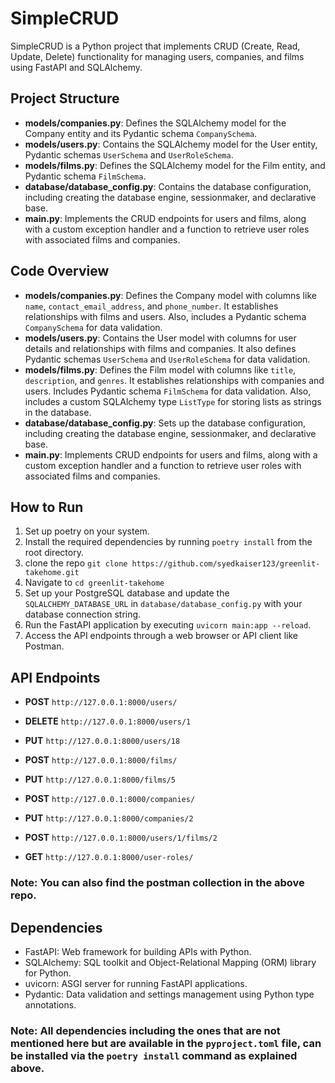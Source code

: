 # SimpleCRUD

SimpleCRUD is a Python project that implements CRUD (Create, Read, Update, Delete) functionality for managing users, companies, and films using FastAPI and SQLAlchemy.

## Project Structure

- **models/companies.py**: Defines the SQLAlchemy model for the Company entity and its Pydantic schema `CompanySchema`.
- **models/users.py**: Contains the SQLAlchemy model for the User entity, Pydantic schemas `UserSchema` and `UserRoleSchema`.
- **models/films.py**: Defines the SQLAlchemy model for the Film entity, and Pydantic schema `FilmSchema`.
- **database/database_config.py**: Contains the database configuration, including creating the database engine, sessionmaker, and declarative base.
- **main.py**: Implements the CRUD endpoints for users and films, along with a custom exception handler and a function to retrieve user roles with associated films and companies.

## Code Overview

- **models/companies.py**: Defines the Company model with columns like `name`, `contact_email_address`, and `phone_number`. It establishes relationships with films and users. Also, includes a Pydantic schema `CompanySchema` for data validation.
- **models/users.py**: Contains the User model with columns for user details and relationships with films and companies. It also defines Pydantic schemas `UserSchema` and `UserRoleSchema` for data validation.
- **models/films.py**: Defines the Film model with columns like `title`, `description`, and `genres`. It establishes relationships with companies and users. Includes Pydantic schema `FilmSchema` for data validation. Also, includes a custom SQLAlchemy type `ListType` for storing lists as strings in the database.
- **database/database_config.py**: Sets up the database configuration, including creating the database engine, sessionmaker, and declarative base.
- **main.py**: Implements CRUD endpoints for users and films, along with a custom exception handler and a function to retrieve user roles with associated films and companies.

## How to Run
1. Set up poetry on your system.
2. Install the required dependencies by running `poetry install` from the root directory.
3. clone the repo ```git clone https://github.com/syedkaiser123/greenlit-takehome.git```
4. Navigate to ```cd greenlit-takehome```
5. Set up your PostgreSQL database and update the `SQLALCHEMY_DATABASE_URL` in `database/database_config.py` with your database connection string.
6. Run the FastAPI application by executing `uvicorn main:app --reload`.
7. Access the API endpoints through a web browser or API client like Postman.

## API Endpoints
- **POST** ```http://127.0.0.1:8000/users/```

- **DELETE** ```http://127.0.0.1:8000/users/1```
- **PUT** ```http://127.0.0.1:8000/users/18```
- **POST** ```http://127.0.0.1:8000/films/```
- **PUT** ```http://127.0.0.1:8000/films/5```
- **POST** ```http://127.0.0.1:8000/companies/```
- **PUT** ```http://127.0.0.1:8000/companies/2```
- **POST** ```http://127.0.0.1:8000/users/1/films/2```
- **GET** ```http://127.0.0.1:8000/user-roles/```

### Note: You can also find the postman collection in the above repo.

## Dependencies

- FastAPI: Web framework for building APIs with Python.
- SQLAlchemy: SQL toolkit and Object-Relational Mapping (ORM) library for Python.
- uvicorn: ASGI server for running FastAPI applications.
- Pydantic: Data validation and settings management using Python type annotations.

### **Note**: All dependencies including the ones that are not mentioned here but are available in the ```pyproject.toml``` file, can be installed via the ```poetry install``` command as explained above.
